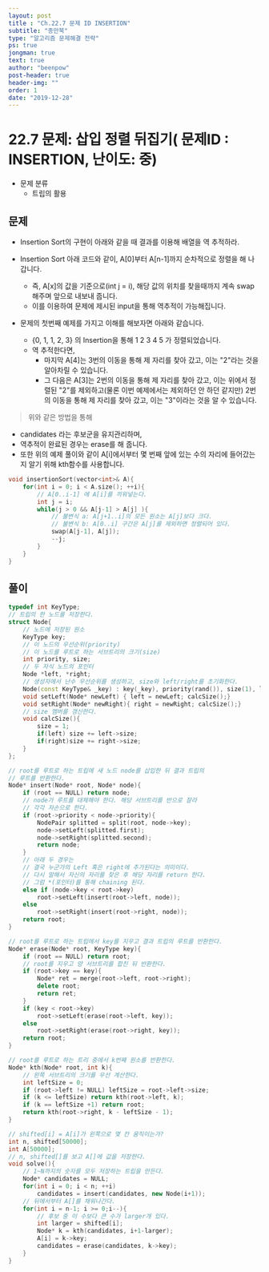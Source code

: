 ```yaml
---
layout: post
title : "Ch.22.7 문제 ID INSERTION"
subtitle: "종만북"
type: "알고리즘 문제해결 전략"
ps: true
jongman: true
text: true
author: "beenpow"
post-header: true
header-img: ""
order: 1
date: "2019-12-28"
---
```


# 22.7 문제: 삽입 정렬 뒤집기( 문제ID : INSERTION, 난이도: 중)
[algo]: <https://algospot.com/judge/problem/read/INSERTION>

- 문제 분류
    - 트립의 활용

## 문제

- Insertion Sort의 구현이 아래와 같을 때 결과를 이용해 배열을 역 추적하라.
- Insertion Sort 아래 코드와 같이, A[0]부터 A[n-1]까지 순차적으로 정렬을 해 나갑니다.
    - 즉, A[x]의 값을 기준으로(int j = i), 해당 값의 위치를 찾을때까지 계속 swap해주며 앞으로 내보내
      줍니다.
    - 이를 이용하여 문제에 제시된 input을 통해 역추적이 가능해집니다.

- 문제의 첫번째 예제를 가지고 이해를 해보자면 아래와 같습니다.
    - {0, 1, 1, 2, 3} 의 Insertion을 통해 1 2 3 4 5 가 정렬되었습니다.
    - 역 추적한다면,
        - 마지막 A[4]는 3번의 이동을 통해 제 자리를 찾아 갔고, 이는 "2"라는 것을 알아차릴 수
          있습니다.
        - 그 다음은 A[3]는 2번의 이동을 통해 제 자리를 찾아 갔고, 이는 위에서 정렬된 "2"를
          제외하고(물론 이번 예제에서는 제외하던 안 하던 같지만) 2번의 이동을 통해 제 자리를 찾아
          갔고, 이는 "3"이라는 것을 알 수 있습니다.

> 위와 같은 방법을 통해
- candidates 라는 후보군을 유지관리하며,
- 역추적이 완료된 경우는 erase를 해 줍니다.
- 또한 위의 예제 풀이와 같이 A[i]에서부터 몇 번째 앞에 있는 수의 자리에 들어갔는지 알기 위해
  kth함수를 사용합니다.

```cpp
void insertionSort(vector<int>& A){
    for(int i = 0; i < A.size(); ++i){
        // A[0..i-1] 에 A[i]를 끼워넣는다.
        int j = i;
        while(j > 0 && A[j-1] > A[j] ){
            // 불변식 a: A[j+1..i]의 모든 원소는 A[j]보다 크다.
            // 불변식 b: A[0..i] 구간은 A[j]를 제외하면 정렬되어 있다.
            swap(A[j-1], A[j]);
            --j;
        }
    }
}
```

## 풀이

```cpp
typedef int KeyType;
// 트립의 한 노드를 저장한다.
struct Node{
    // 노드에 저장된 원소
    KeyType key;
    // 이 노드의 우선순위(priority)
    // 이 노드를 루트로 하는 서브트리의 크기(size)
    int priority, size;
    // 두 자식 노드의 포인터
    Node *left, *right;
    // 생성자에서 난수 우선순위를 생성하고, size와 left/right를 초기화한다.
    Node(const KeyType& _key) : key(_key), priority(rand()), size(1), left(NULL), right(NULL){}
    void setLeft(Node* newLeft) { left = newLeft; calcSize();}
    void setRight(Node* newRight){ right = newRight; calcSize();}
    // size 멤버를 갱신한다.
    void calcSize(){
        size = 1;
        if(left) size += left->size;
        if(right)size += right->size;
    }
};

// root를 루트로 하는 트립에 새 노드 node를 삽입한 뒤 결과 트립의
// 루트를 반환한다.
Node* insert(Node* root, Node* node){
    if (root == NULL) return node;
    // node가 루트를 대체해야 한다. 해당 서브트리를 반으로 잘라
    // 각각 자손으로 한다.
    if (root->priority < node->priority){
        NodePair splitted = split(root, node->key);
        node->setLeft(splitted.first);
        node->setRight(splitted.second);
        return node;
    }
    // 아래 두 경우는
    // 결국 누군가의 Left 혹은 right에 추가된다는 의미이다.
    // 다시 말해서 자신의 자리를 찾은 후 해당 자리를 return 한다.
    // 그럼 *(포인터)를 통해 chaining 된다.
    else if (node->key < root->key)
        root->setLeft(insert(root->left, node));
    else
        root->setRight(insert(root->right, node));
    return root;
}

// root를 루트로 하는 트립에서 key를 지우고 결과 트립의 루트를 반환한다.
Node* erase(Node* root, KeyType key){
    if (root == NULL) return root;
    // root를 지우고 양 서브트리를 합친 뒤 반환한다.
    if (root->key == key){
        Node* ret = merge(root->left, root->right);
        delete root;
        return ret;
    }
    if (key < root->key)
        root->setLeft(erase(root->left, key));
    else
        root->setRight(erase(root->right, key));
    return root;
}

// root를 루트로 하는 트리 중에서 k번째 원소를 반환한다.
Node* kth(Node* root, int k){
    // 왼쪽 서브트리의 크기를 우선 계산한다.
    int leftSize = 0;
    if (root->left != NULL) leftSize = root->left->size;
    if (k <= leftSize) return kth(root->left, k);
    if (k == leftSize +1) return root;
    return kth(root->right, k - leftSize - 1);
}

// shifted[i] = A[i]가 왼쪽으로 몇 칸 움직이는가?
int n, shifted[50000];
int A[50000];
// n, shifted[]를 보고 A[]에 값을 저장한다.
void solve(){
    // 1~N까지의 숫자를 모두 저장하는 트립을 만든다.
    Node* candidates = NULL;
    for(int i = 0; i < n; ++i)
        candidates = insert(candidates, new Node(i+1));
    // 뒤에서부터 A[]를 채워나간다.
    for(int i = n-1; i >= 0;i--){
        // 후보 중 이 수보다 큰 수가 larger개 있다.
        int larger = shifted[i];
        Node* k = kth(candidates, i+1-larger);
        A[i] = k->key;
        candidates = erase(candidates, k->key);
    }
}
```

